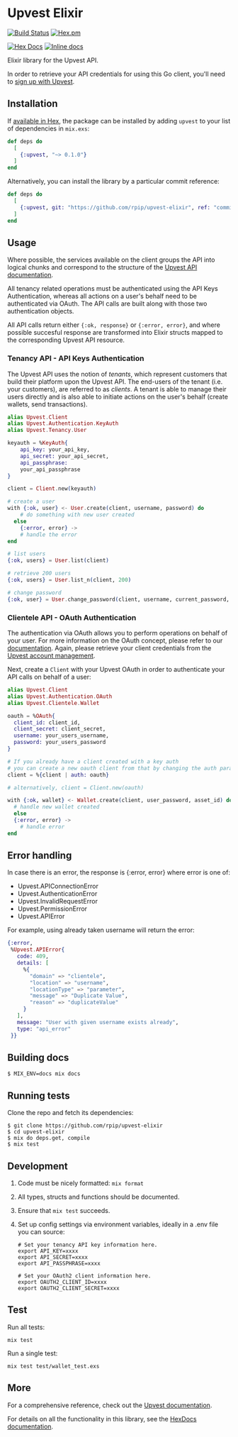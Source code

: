# Upvest Elixir

[![Build Status](https://travis-ci.org/rpip/upvest-elixir.svg?branch=master)](https://travis-ci.org/rpip/upvest-elixir)
[![Hex.pm](https://img.shields.io/hexpm/v/upvest.svg?maxAge=2592000)](https://hex.pm/packages/upvest)

[![Hex Docs](https://img.shields.io/badge/hex-docs-9768d1.svg)](https://hexdocs.pm/upvest)
[![Inline docs](http://inch-ci.org/github/rpip/upvest-elixir.svg)](http://inch-ci.org/github/rpip/upvest-elixir)


Elixir library for the Upvest API.

In order to retrieve your API credentials for using this Go client, you'll need to [sign up with Upvest](https://login.upvest.co/sign-up).

## Installation

If [available in Hex](https://hex.pm/docs/publish), the package can be installed
by adding `upvest` to your list of dependencies in `mix.exs`:

```elixir
def deps do
  [
    {:upvest, "~> 0.1.0"}
  ]
end
```

Alternatively, you can install the library by a particular commit reference:

``` elixir
def deps do
  [
    {:upvest, git: "https://github.com/rpip/upvest-elixir", ref: "commit ref here"}
  ]
end
```

## Usage

Where possible, the services available on the client groups the API into logical chunks and correspond to the structure of the [Upvest API documentation](https://doc.upvest.co).

All tenancy related operations must be authenticated using the API Keys Authentication, whereas all actions on a user's behalf need to be authenticated via OAuth. The API calls are built along with those two authentication objects.

All API calls return either `{:ok, response}` or `{:error, error}`, and where possible succesful response are transformed into Elixir structs mapped to the corresponding Upvest API resource.

### Tenancy API - API Keys Authentication

The Upvest API uses the notion of _tenants_, which represent customers that build their platform upon the Upvest API. The end-users of the tenant (i.e. your customers), are referred to as _clients_. A tenant is able to manage their users directly and is also able to initiate actions on the user's behalf (create wallets, send transactions).

```elixir
alias Upvest.Client
alias Upvest.Authentication.KeyAuth
alias Upvest.Tenancy.User

keyauth = %KeyAuth{
    api_key: your_api_key,
    api_secret: your_api_secret,
    api_passphrase:
    your_api_passphrase
}

client = Client.new(keyauth)

# create a user
with {:ok, user} <- User.create(client, username, password) do
    # do something with new user created
  else
    {:error, error} ->
    # handle the error
end

# list users
{:ok, users} = User.list(client)

# retrieve 200 users
{:ok, users} = User.list_n(client, 200)

# change password
{:ok, user} = User.change_password(client, username, current_password, new_password)
```

### Clientele API - OAuth Authentication
The authentication via OAuth allows you to perform operations on behalf of your user.
For more information on the OAuth concept, please refer to our [documentation](https://doc.upvest.co/docs/oauth2-authentication).
Again, please retrieve your client credentials from the [Upvest account management](https://login.upvest.co/).

Next, create a `Client` with your Upvest OAuth  in order to authenticate your API calls on behalf of a user:

```elixir
alias Upvest.Client
alias Upvest.Authentication.OAuth
alias Upvest.Clientele.Wallet

oauth = %OAuth{
  client_id: client_id,
  client_secret: client_secret,
  username: your_users_username,
  password: your_users_password
}

# If you already have a client created with a key auth
# you can create a new oauth client from that by changing the auth param
client = %{client | auth: oauth}

# alternatively, client = Client.new(oauth)

with {:ok, wallet} <- Wallet.create(client, user_password, asset_id) do
  # handle new wallet created
  else
  {:error, error} ->
    # handle error
end
```

## Error handling

In case there is an error, the response is {:error, error} where error is one of:

* Upvest.APIConnectionError
* Upvest.AuthenticationError
* Upvest.InvalidRequestError
* Upvest.PermissionError
* Upvest.APIError

For example, using already taken username will return the error:

``` elixir
{:error,
 %Upvest.APIError{
   code: 409,
   details: [
     %{
       "domain" => "clientele",
       "location" => "username",
       "locationType" => "parameter",
       "message" => "Duplicate Value",
       "reason" => "duplicateValue"
     }
   ],
   message: "User with given username exists already",
   type: "api_error"
 }}
```

## Building docs

```
$ MIX_ENV=docs mix docs
```

## Running tests

Clone the repo and fetch its dependencies:

```
$ git clone https://github.com/rpip/upvest-elixir
$ cd upvest-elixir
$ mix do deps.get, compile
$ mix test
```
## Development

1. Code must be nicely formatted: `mix format`
2. All types, structs and functions should be documented.
3. Ensure that `mix test` succeeds.
4. Set up config settings via environment variables, ideally in a .env file you can source:

    ```shell
    # Set your tenancy API key information here.
    export API_KEY=xxxx
    export API_SECRET=xxxx
    export API_PASSPHRASE=xxxx

    # Set your OAuth2 client information here.
    export OAUTH2_CLIENT_ID=xxxx
    export OAUTH2_CLIENT_SECRET=xxxx
    ```

## Test

Run all tests:

    mix test

Run a single test:

    mix test test/wallet_test.exs

## More

For a comprehensive reference, check out the [Upvest documentation](https://doc.upvest.co).

For details on all the functionality in this library, see the [HexDocs documentation](https://hexdocs.pm/upvest).
